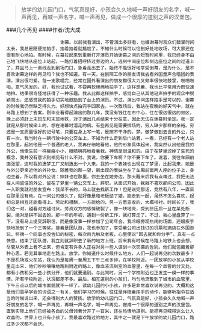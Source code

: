 > 放学的幼儿园门口，气氛真是好，小孩会久久地喊一声好朋友的名字，喊一声再见，再喊一声名字，喊一声再见，做成一个很厚的道别之声的汉堡包。

###几个再见
####作者/沈大成

						谢幕。以前我看演出，不管演出多好看，也嫌谢幕时观众们鼓掌时间太长，我总是随便拍拍手，拍着拍着就尴尬了，不知什么时候可以恰到好处地收场，可大家还在很有耐心地拍。有时候，在幕拉起来到重新打开演员开始谢幕之间的短暂时间里，我已经身不由己地飞快地从座位上站起，一路打着招呼挤过旁边的人，逃到中间座位和侧边座位之间的过道上了，并且马上一直线走到剧场门口，急着走出去了。始终不能很好地享受谢幕，是为什么，是不喜欢谢幕这样的再见吗？我也不知道。有一天，在剧院工作的朋友请我去看外国童声合唱团的表演。演出很可爱。每一支歌唱完，经常在国外看演出的朋友都很大力又频率很快地鼓掌，啪啪啪啪，意气风发的。好，我也试试看，不要再软绵绵地拍手了。这样想着，我也比平常用力而快速地拍。结果很奇怪地获得了一种乐趣。我从此都这样拍手，感觉自己从其他轻声拍手的观众中脱颖而出，还感觉我的拍手切实地鼓励到了台上的演员。不过，演出中间这样拍手是可以的，谢幕的时候我仍然缺乏持久力。好想快点拍完手回家去。一次散场后，我站在夜晚的好天气中，就在马路上想到了答案。刚毕业看得起演出的那几年，我没有钱住在市中心，住在很远很远的郊区，晚上必须赶上末班车和末班地铁，对于演出几点结束十分在意，因此无法在谢幕时坐定。我一定就是从那时候染上的，想在谢幕时溜走的病。有些再见是需要排场的，穷人缺少那样的余裕。穷还是一支质量很好的记号笔，只要在身上写一笔，是擦不干净的。梦。做梦做到去世的外公，只有一次。我当时在一辆行驶中的公交车上，不知为什么走到后门站着，一看，已经有一个老人站在那里。起初他是一个普通的老人，我再仔细地看他，他的形象具体起来，我突然认出他是我的外公，他像生前一样瘦瘦小小，眼睛明亮地看着我，神情是很温和的。由于在梦里滤掉了生死的概念，我并没有意识到相见有什么不对。我说，你要下车啊？你不要下车了。说着，我往车厢前面张望，这时我的造梦工厂又制造出一个人来。我的一个表妹也出现在了梦里，比起我来，她是与外公更亲近他的外孙女。随着我的那一望，新出现的表妹坐在了车厢前面两人座的位子上，身边空着。所以我对外公说：妹妹也在那里，你去坐在她旁边。那天醒来后我有点难过，我把无法在人间留住的外公，留在了梦里一辆公交车上。辞职。从面试开始，我就不喜欢那间公司，因此一入职我就对朋友宣布：我呆不长的，马上就去找新工作！但是说完那话，竟然有八年，一直呆在那里没有动。在一间公司做久了，就好像是和老板结了婚。能走到一起，虽然不怎么喜欢，起初总是相互还能看得上。劳动和报酬，一方能给的，另一方愿意收的，大概相衬。时间长了，我们这一对，越看对方越讨厌。劳资双方的感情破裂了，像一块地壳，受到挤压后一旦在某处断裂，绝对是拼不回去的。那一年的年初，遇到一份新工作，我打算走了。不过，我心里盘算了一下，没有马上提交辞职信，而是像没事一样参加了公司年会，我冷眼旁观热闹的场面，还眼疾手快地抢到了一个三等奖。接着是团队游，我也参加了，享受着公司出钱订的机票和酒店在外国游玩，怀揣一个同事也没告知的秘密，每次目光触及老板，心里便说“回去就和你分手”。真有一点快意。结束了团队游，我立刻就辞职去了新的地方上班。后来我有时候在马路上地铁上也会想，尽管从外表上看不出来，但肯定有许多人正在对另一些人谋划一次突袭的告别。他们就包藏着那种心思，若无其事地走在路上。放学。你知道什么时候什么地方，人们一起说再见的次数最多？不是机场或火车站，我认为是每周一至周五下午三点多钟，在学校附近。一团放学的小孩从学校里走出来，他们吵吵嚷嚷地跑到附近的路上，像血液流到空的血管里，在每一个血管的分叉处，都有小孩和另一些小孩分开，他们就要道别。与此同时，另一个学校附近也正发生一模一样的事情。所有学校附近，状况都差不多。最后，相互道别的小孩们，均匀地流散到了城市的血管里，下午三点以后的城市面貌就不一样了。读幼儿园的小小孩，许多是非常喜欢说再见的。大概和这是他们最早学会的词语之一有关，他们学习的时候，往往是伴随着挥手的动作，能够听指令在适当的时候说出来，还会得到大人的赞扬。放学的幼儿园门口，气氛真是好，小孩会久久地喊一声好朋友的名字，喊一声再见，再喊一声名字，喊一声再见，做成一个很厚的道别之声的汉堡包。直到实际上他们已经被各自的父母领着分开了一百米，还在热情地道别。能把再见喊得这么让人欢喜的，世界上也只有小孩了。我最喜欢路过的地方，其中之一就是下午放学的幼儿园门口，路过多少次都不会厌。			  		